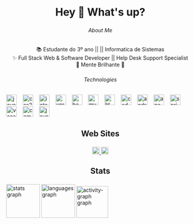 <h1 align="center">Hey 👋 What's up?</h1>

###

<h6 align="center">About Me</h6>

###

<p align="center">📚  Estudante do 3º ano ||  || Informatica de Sistemas <br>✨ Full Stack Web & Software Developer || Help Desk Support Specialist<br>🎯 Mente Brilhante 🎲</p>

###

<h6 align="center">Technologies</h6>

###

<div align="left">
  <img src="https://cdn.simpleicons.org/javascript/F7DF1E" height="28" alt="javascript logo"  />
  <img width="8" />
  <img src="https://img.shields.io/badge/CSS3-1572B6?logo=css3&logoColor=white&style=for-the-badge" height="28" alt="css3 logo"  />
  <img width="8" />
  <img src="https://img.shields.io/badge/IntelliJ IDEA-000000?logo=intellijidea&logoColor=white&style=for-the-badge" height="28" alt="intellij logo"  />
  <img width="8" />
  <img src="https://img.shields.io/badge/Unreal Engine-0E1128?logo=unrealengine&logoColor=white&style=for-the-badge" height="28" alt="unrealengine logo"  />
  <img width="8" />
  <img src="https://img.shields.io/badge/Bootstrap-7952B3?logo=bootstrap&logoColor=white&style=for-the-badge" height="28" alt="bootstrap logo"  />
  <img width="8" />
  <img src="https://img.shields.io/badge/MySQL-4479A1?logo=mysql&logoColor=white&style=for-the-badge" height="28" alt="mysql logo"  />
  <img width="8" />
  <img src="https://img.shields.io/badge/HTML5-E34F26?logo=html5&logoColor=white&style=for-the-badge" height="28" alt="html5 logo"  />
  <img width="8" />
  <img src="https://img.shields.io/badge/CodeIgniter-EF4223?logo=codeigniter&logoColor=white&style=for-the-badge" height="28" alt="codeigniter logo"  />
  <img width="8" />
  <img src="https://img.shields.io/badge/Android-3DDC84?logo=android&logoColor=black&style=for-the-badge" height="28" alt="android logo"  />
  <img width="8" />
  <img src="https://img.shields.io/badge/Apache-D22128?logo=apache&logoColor=white&style=for-the-badge" height="28" alt="apache logo"  />
  <img width="8" />
  <img src="https://img.shields.io/badge/Spring-6DB33F?logo=spring&logoColor=black&style=for-the-badge" height="28" alt="spring logo"  />
  <img width="8" />
  <img src="https://cdn.jsdelivr.net/gh/devicons/devicon/icons/vscode/vscode-original.svg" height="28" alt="vscode logo"  />
  <img width="8" />
  <img src="https://img.shields.io/badge/Composer-885630?logo=composer&logoColor=white&style=for-the-badge" height="28" alt="composer logo"  />
  <img width="8" />
  <img src="https://skillicons.dev/icons?i=java" height="28" alt="java logo"  />
</div>

###

<h2 align="center">Web Sites</h2>

###

<div align="center">
  <a href="https://www.linkedin.com/in/pinto-miguel-chichava-781a47299/" target="_blank">
    <img src="https://img.shields.io/static/v1?message=LinkedIn&logo=linkedin&label=&color=0077B5&logoColor=white&labelColor=&style=plastic" height="20" alt="linkedin logo"  />
  </a>
  <a href="pintomiguelchichava@gmail.com" target="_blank">
    <img src="https://img.shields.io/static/v1?message=Gmail&logo=gmail&label=&color=D14836&logoColor=white&labelColor=&style=plastic" height="20" alt="gmail logo"  />
  </a>
</div>

###

<h2 align="center">Stats</h2>

###

<div align="left">
  <img src="https://github-readme-stats.vercel.app/api?username=pintomiguel&hide_title=false&hide_rank=false&show_icons=true&include_all_commits=true&count_private=true&disable_animations=false&theme=bear&locale=pt-br&hide_border=false&order=1" height=90" alt="stats graph"  />
  <img src="https://github-readme-stats.vercel.app/api/top-langs?username=pintomiguel&locale=en&hide_title=false&layout=compact&card_width=320&langs_count=1&theme=rose_pine&hide_border=false&order=2" height="90" alt="languages graph"  />
  <img src="https://github-readme-activity-graph.vercel.app/graph?username=pintomiguel&radius=40&theme=one-dark&area=true&order=5&hide_border=false&hide_title=false" height="85" alt="activity-graph graph"  />
</div>

###

